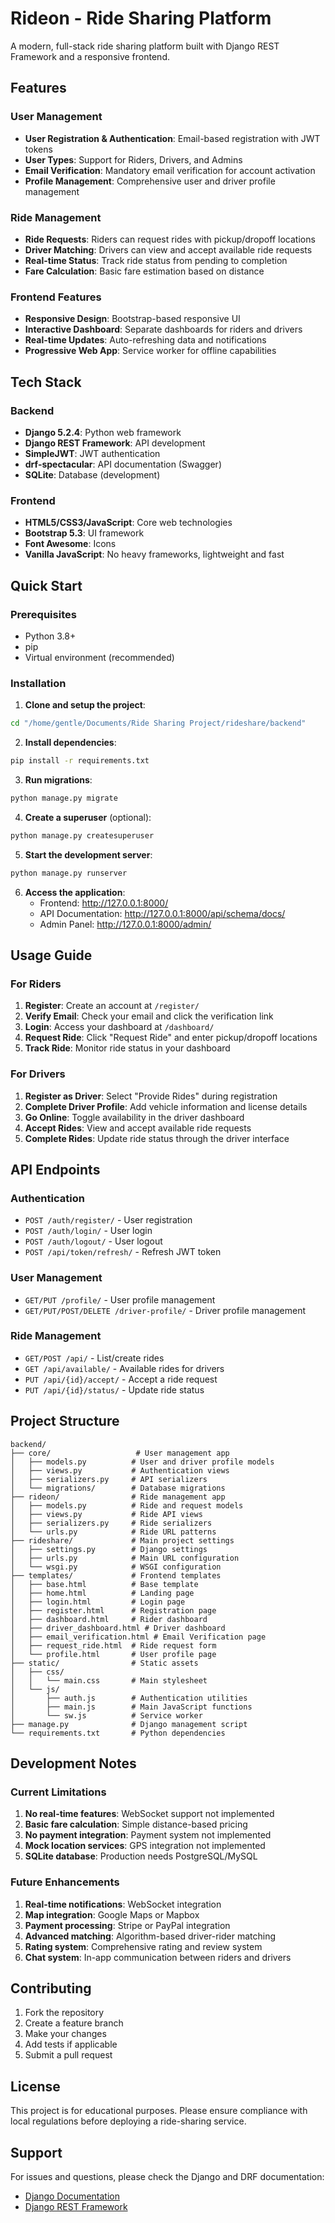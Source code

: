 # Rideon - Ride Sharing Platform

A modern, full-stack ride sharing platform built with Django REST Framework and a responsive frontend.

## Features

### User Management
- **User Registration & Authentication**: Email-based registration with JWT tokens
- **User Types**: Support for Riders, Drivers, and Admins
- **Email Verification**: Mandatory email verification for account activation
- **Profile Management**: Comprehensive user and driver profile management

### Ride Management
- **Ride Requests**: Riders can request rides with pickup/dropoff locations
- **Driver Matching**: Drivers can view and accept available ride requests
- **Real-time Status**: Track ride status from pending to completion
- **Fare Calculation**: Basic fare estimation based on distance

### Frontend Features
- **Responsive Design**: Bootstrap-based responsive UI
- **Interactive Dashboard**: Separate dashboards for riders and drivers
- **Real-time Updates**: Auto-refreshing data and notifications
- **Progressive Web App**: Service worker for offline capabilities

## Tech Stack

### Backend
- **Django 5.2.4**: Python web framework
- **Django REST Framework**: API development
- **SimpleJWT**: JWT authentication
- **drf-spectacular**: API documentation (Swagger)
- **SQLite**: Database (development)

### Frontend
- **HTML5/CSS3/JavaScript**: Core web technologies
- **Bootstrap 5.3**: UI framework
- **Font Awesome**: Icons
- **Vanilla JavaScript**: No heavy frameworks, lightweight and fast

## Quick Start

### Prerequisites
- Python 3.8+
- pip
- Virtual environment (recommended)

### Installation

1. **Clone and setup the project**:
```bash
cd "/home/gentle/Documents/Ride Sharing Project/rideshare/backend"
```

2. **Install dependencies**:
```bash
pip install -r requirements.txt
```

3. **Run migrations**:
```bash
python manage.py migrate
```

4. **Create a superuser** (optional):
```bash
python manage.py createsuperuser
```

5. **Start the development server**:
```bash
python manage.py runserver
```

6. **Access the application**:
   - Frontend: http://127.0.0.1:8000/
   - API Documentation: http://127.0.0.1:8000/api/schema/docs/
   - Admin Panel: http://127.0.0.1:8000/admin/

## Usage Guide

### For Riders
1. **Register**: Create an account at `/register/`
2. **Verify Email**: Check your email and click the verification link
3. **Login**: Access your dashboard at `/dashboard/`
4. **Request Ride**: Click "Request Ride" and enter pickup/dropoff locations
5. **Track Ride**: Monitor ride status in your dashboard

### For Drivers
1. **Register as Driver**: Select "Provide Rides" during registration
2. **Complete Driver Profile**: Add vehicle information and license details
3. **Go Online**: Toggle availability in the driver dashboard
4. **Accept Rides**: View and accept available ride requests
5. **Complete Rides**: Update ride status through the driver interface

## API Endpoints

### Authentication
- `POST /auth/register/` - User registration
- `POST /auth/login/` - User login
- `POST /auth/logout/` - User logout
- `POST /api/token/refresh/` - Refresh JWT token

### User Management
- `GET/PUT /profile/` - User profile management
- `GET/PUT/POST/DELETE /driver-profile/` - Driver profile management

### Ride Management
- `GET/POST /api/` - List/create rides
- `GET /api/available/` - Available rides for drivers
- `PUT /api/{id}/accept/` - Accept a ride request
- `PUT /api/{id}/status/` - Update ride status

## Project Structure

```
backend/
├── core/                   # User management app
│   ├── models.py          # User and driver profile models
│   ├── views.py           # Authentication views
│   ├── serializers.py     # API serializers
│   └── migrations/        # Database migrations
├── rideon/                # Ride management app
│   ├── models.py          # Ride and request models
│   ├── views.py           # Ride API views
│   ├── serializers.py     # Ride serializers
│   └── urls.py            # Ride URL patterns
├── rideshare/             # Main project settings
│   ├── settings.py        # Django settings
│   ├── urls.py            # Main URL configuration
│   └── wsgi.py            # WSGI configuration
├── templates/             # Frontend templates
│   ├── base.html          # Base template
│   ├── home.html          # Landing page
│   ├── login.html         # Login page
│   ├── register.html      # Registration page
│   ├── dashboard.html     # Rider dashboard
│   ├── driver_dashboard.html # Driver dashboard
│   ├── email_verification.html # Email Verification page
│   ├── request_ride.html  # Ride request form
│   └── profile.html       # User profile page
├── static/                # Static assets
│   ├── css/
│   │   └── main.css       # Main stylesheet
│   └── js/
│       ├── auth.js        # Authentication utilities
│       ├── main.js        # Main JavaScript functions
│       └── sw.js          # Service worker
├── manage.py              # Django management script
└── requirements.txt       # Python dependencies
```

## Development Notes

### Current Limitations
1. **No real-time features**: WebSocket support not implemented
2. **Basic fare calculation**: Simple distance-based pricing
3. **No payment integration**: Payment system not implemented
4. **Mock location services**: GPS integration not implemented
5. **SQLite database**: Production needs PostgreSQL/MySQL

### Future Enhancements
1. **Real-time notifications**: WebSocket integration
2. **Map integration**: Google Maps or Mapbox
3. **Payment processing**: Stripe or PayPal integration
4. **Advanced matching**: Algorithm-based driver-rider matching
5. **Rating system**: Comprehensive rating and review system
6. **Chat system**: In-app communication between riders and drivers

## Contributing

1. Fork the repository
2. Create a feature branch
3. Make your changes
4. Add tests if applicable
5. Submit a pull request

## License

This project is for educational purposes. Please ensure compliance with local regulations before deploying a ride-sharing service.

## Support

For issues and questions, please check the Django and DRF documentation:
- [Django Documentation](https://docs.djangoproject.com/)
- [Django REST Framework](https://www.django-rest-framework.org/)
